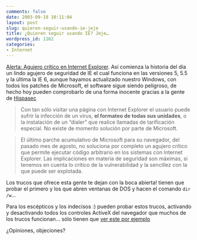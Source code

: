 ```yaml
---
comments: false
date: 2003-09-10 10:11:04
layout: post
slug: quieren-seguir-usando-ie-jeje
title: ¿Quieren seguir usando IE? Jeje…
wordpress_id: 1162
categories:
- Internet
---
```


[Alerta: Agujero crítico en Internet Explorer](http://www.hispasec.com/unaaldia/1778). Así comienza la historia del día un lindo agujero de seguridad de IE el cual funciona en las versiones 5, 5.5 y la última la IE 6, aunque hayamos actualizado nuestro Windows, con todos los patches de Microsoft, el software sigue siendo peligroso, de hecho hoy pueden comprobarlo de una forma inocente gracias a la gente de [Hispasec](http://www.hispasec.com)





> 

> 
> Con tan sólo visitar una página con Internet Explorer el usuario puede sufrir la infección de un virus, **el formateo de todas sus unidades**, o la instalación de un “dialer” que realice llamadas de tarificación especial. No existe de momento solución por parte de Microsoft.
> 
> 






> 

> 
> El último parche acumulativo de Microsoft para su navegador, del pasado mes de agosto, no soluciona por completo un agujero crítico que permite ejecutar código arbitrario en los sistemas con Internet Explorer. Las implicaciones en materia de seguridad son máximas, si tenemos en cuenta lo crítico de la vulnerabilidad y la sencillez con la que puede ser explotada.
> 
> 






Los trucos que ofrece esta gente te dejan con la boca abierta! tienen que probar el primero y los que abren ventanas de DOS y hacen el comando `dir /w`…





Para los escépticos y los indecisos :) pueden probar estos trucos, activando y desactivando todos los controles ActiveX del navegador que muchos de los trucos funcionan… sólo tienen que [ver este por ejemplo](http://www.hispasec.com/directorio/laboratorio/Software/tests/odrev3.html)





¿Opiniones, objeciones?




 
